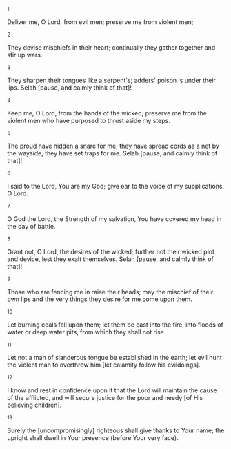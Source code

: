 <sup>1</sup> 

Deliver me, O Lord, from evil men; preserve me from violent men; 

<sup>2</sup> 

They devise mischiefs in their heart; continually they gather together and stir up wars. 

<sup>3</sup> 

They sharpen their tongues like a serpent's; adders' poison is under their lips. Selah [pause, and calmly think of that]! 

<sup>4</sup> 

Keep me, O Lord, from the hands of the wicked; preserve me from the violent men who have purposed to thrust aside my steps. 

<sup>5</sup> 

The proud have hidden a snare for me; they have spread cords as a net by the wayside, they have set traps for me. Selah [pause, and calmly think of that]! 

<sup>6</sup> 

I said to the Lord, You are my God; give ear to the voice of my supplications, O Lord. 

<sup>7</sup> 

O God the Lord, the Strength of my salvation, You have covered my head in the day of battle. 

<sup>8</sup> 

Grant not, O Lord, the desires of the wicked; further not their wicked plot and device, lest they exalt themselves. Selah [pause, and calmly think of that]! 

<sup>9</sup> 

Those who are fencing me in raise their heads; may the mischief of their own lips and the very things they desire for me come upon them. 

<sup>10</sup> 

Let burning coals fall upon them; let them be cast into the fire, into floods of water or deep water pits, from which they shall not rise. 

<sup>11</sup> 

Let not a man of slanderous tongue be established in the earth; let evil hunt the violent man to overthrow him [let calamity follow his evildoings]. 

<sup>12</sup> 

I know and rest in confidence upon it that the Lord will maintain the cause of the afflicted, and will secure justice for the poor and needy [of His believing children]. 

<sup>13</sup> 

Surely the [uncompromisingly] righteous shall give thanks to Your name; the upright shall dwell in Your presence (before Your very face).